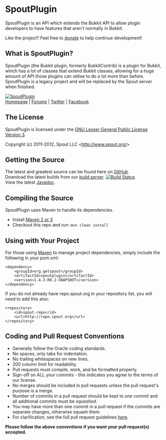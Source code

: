 SpoutPlugin
===========
SpoutPlugin is an API which extends the Bukkit API to allow plugin developers to have features that aren't normally in Bukkit.

Like the project? Feel free to [donate] to help continue development!

## What is SpoutPlugin?
SpoutPlugin (the Bukkit plugin, formerly BukkitContrib) is a plugin for Bukkit, which has a lot of classes that extend Bukkit classes, allowing for a huge amount of API those plugins can utilise to do a lot more than before. SpoutPlugin is a legacy project and will be replaced by the Spout server when finished. 

[![SpoutPlugin][Logo]][Homepage]  
[Homepage] | [Forums] | [Twitter] | [Facebook]

## The License
SpoutPlugin is licensed under the [GNU Lesser General Public License Version 3][License].

Copyright (c) 2011-2012, Spout LLC <<http://www.spout.org/>>

## Getting the Source
The latest and greatest source can be found here on [GitHub][Source].  
Download the latest builds from our [build server][Builds]. [![Build Status](http://build.spout.org/job/SpoutPlugin/badge/icon)][Builds]  
View the latest [Javadoc].

## Compiling the Source
SpoutPlugin uses Maven to handle its dependencies.

* Install [Maven 2 or 3](http://maven.apache.org/download.html)  
* Checkout this repo and run: `mvn clean install`

## Using with Your Project
For those using [Maven](http://maven.apache.org/download.html) to manage project dependencies, simply include the following in your pom.xml:

    <dependency>
        <groupId>org.getspout</groupId>
        <artifactId>spoutplugin</artifactId>
        <version>1.4.3-R0.2-SNAPSHOT</version>
    </dependency>

If you do not already have repo.spout.org in your repository list, you will need to add this also:

    <repository>
        <id>spout-repo</id>
        <url>http://repo.spout.org</url>
    </repository>

## Coding and Pull Request Conventions
* Generally follow the Oracle coding standards.
* No spaces, only tabs for indentation.
* No trailing whitespaces on new lines.
* 200 column limit for readability.
* Pull requests must compile, work, and be formatted properly.
* Sign-off on ALL your commits - this indicates you agree to the terms of our license.
* No merges should be included in pull requests unless the pull request's purpose is a merge.
* Number of commits in a pull request should be kept to *one commit* and all additional commits must be *squashed*.
* You may have more than one commit in a pull request if the commits are separate changes, otherwise squash them.
* For clarification, see the full pull request guidelines [here](http://spout.in/prguide).

**Please follow the above conventions if you want your pull request(s) accepted.**

[Logo]: http://cdn.spout.org/spoutplugin-github.png
[Homepage]: http://www.spout.org
[Forums]: http://forums.spout.org
[License]: http://www.gnu.org/licenses/lgpl.html
[Source]: https://github.com/SpoutDev/SpoutPlugin
[Javadoc]: http://jd.spout.org/legacy/plugin/latest
[Builds]: http://build.spout.org/job/SpoutPlugin
[Issues]: http://issues.spout.org/browse/SPOUTPLUGIN
[Twitter]: http://spout.in/twitter
[Facebook]: http://spout.in/facebook
[Donate]: http://spout.in/donate
